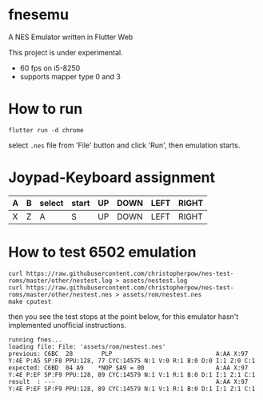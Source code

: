 # fnesemu

A NES Emulator written in Flutter Web

This project is under experimental.

- 60 fps on i5-8250
- supports mapper type 0 and 3

# How to run

`flutter run -d chrome`

select `.nes` file from 'File' button and click 'Run', then emulation starts.

# Joypad-Keyboard assignment

| A | B | select | start | UP | DOWN | LEFT | RIGHT |
|---|---|--------|-------|----|------|------|------|
| X | Z | A | S | UP | DOWN | LEFT | RIGHT |

# How to test 6502 emulation

```
curl https://raw.githubusercontent.com/christopherpow/nes-test-roms/master/other/nestest.log > assets/nestest.log
curl https://raw.githubusercontent.com/christopherpow/nes-test-roms/master/other/nestest.nes > assets/rom/nestest.nes
make cputest
```

then you see the test stops at the point below, for this emulator hasn't implemented unofficial instructions.

```
running fnes...
loading file: File: 'assets/rom/nestest.nes'
previous: C6BC  28        PLP                             A:AA X:97 Y:4E P:A5 SP:F8 PPU:128, 77 CYC:14575 N:1 V:0 R:1 B:0 D:0 I:1 Z:0 C:1 
expected: C6BD  04 A9    *NOP $A9 = 00                    A:AA X:97 Y:4E P:EF SP:F9 PPU:128, 89 CYC:14579 N:1 V:1 R:1 B:0 D:1 I:1 Z:1 C:1 
result  : ---                                             A:AA X:97 Y:4E P:EF SP:F9 PPU:128, 89 CYC:14579 N:1 V:1 R:1 B:0 D:1 I:1 Z:1 C:1 
```


